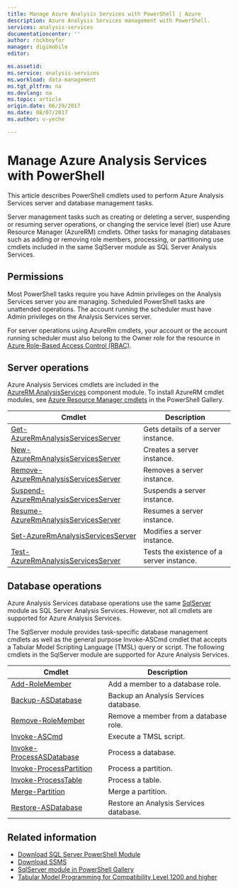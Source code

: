 ```yaml
---
title: Manage Azure Analysis Services with PowerShell | Azure
description: Azure Analysis Services management with PowerShell.
services: analysis-services
documentationcenter: ''
author: rockboyfor
manager: digimobile
editor: 

ms.assetid: 
ms.service: analysis-services
ms.workload: data-management
ms.tgt_pltfrm: na
ms.devlang: na
ms.topic: article
origin.date: 06/29/2017
ms.date: 08/07/2017
ms.author: v-yeche

---
```


# Manage Azure Analysis Services with PowerShell

This article describes PowerShell cmdlets used to perform Azure Analysis Services server and database management tasks. 

Server management tasks such as creating or deleting a server, suspending or resuming server operations, or changing the service level (tier) use Azure Resource Manager (AzureRM) cmdlets. Other tasks for managing databases such as adding or removing role members, processing, or partitioning use cmdlets included in the same SqlServer module as SQL Server Analysis Services.

## Permissions
Most PowerShell tasks require you have Admin privileges on the Analysis Services server you are managing. Scheduled PowerShell tasks are unattended operations. The account running the scheduler must have Admin privileges on the Analysis Services server. 

For server operations using AzureRm cmdlets, your account or the account running scheduler must also belong to the Owner role for the resource in [Azure Role-Based Access Control (RBAC)](../active-directory/role-based-access-control-what-is.md). 

## Server operations 
Azure Analysis Services cmdlets are included in the [AzureRM.AnalysisServices](https://www.powershellgallery.com/packages/AzureRM.AnalysisServices) component module. To install AzureRM cmdlet modules, see [Azure Resource Manager cmdlets](https://docs.microsoft.com/powershell/azure/overview) in the PowerShell Gallery.

|Cmdlet|Description| 
|------------|-----------------| 
|[Get-AzureRmAnalysisServicesServer](https://docs.microsoft.com/powershell/module/azurerm.analysisservices/get-azurermanalysisservicesserver)|Gets details of a server instance.|  
|[New-AzureRmAnalysisServicesServer](https://docs.microsoft.com/powershell/module/azurerm.analysisservices/new-azurermanalysisservicesserver)|Creates a server instance.|
|[Remove-AzureRmAnalysisServicesServer](https://docs.microsoft.com/powershell/module/azurerm.analysisservices/remove-azurermanalysisservicesserver)|Removes a server instance.|  
|[Suspend-AzureRmAnalysisServicesServer](https://docs.microsoft.com/powershell/module/azurerm.analysisservices/suspend-azurermanalysisservicesserver)|Suspends a server instance.| 
|[Resume-AzureRmAnalysisServicesServer](https://docs.microsoft.com/powershell/module/azurerm.analysisservices/resume-azurermanalysisservicesserver)|Resumes a server instance.|  
|[Set-AzureRmAnalysisServicesServer](https://docs.microsoft.com/powershell/module/azurerm.analysisservices/set-azurermanalysisservicesserver)|Modifies a server instance.|   
|[Test-AzureRmAnalysisServicesServer](https://docs.microsoft.com/powershell/module/azurerm.analysisservices/test-azurermanalysisservicesserver)|Tests the existence of a server  instance.| 

## Database operations

Azure Analysis Services database operations use the same [SqlServer](https://www.powershellgallery.com/packages/SqlServer) module as SQL Server Analysis Services. However, not all cmdlets are supported for Azure Analysis Services. 

The SqlServer module provides task-specific database management cmdlets as well as the general purpose Invoke-ASCmd cmdlet that accepts a Tabular Model Scripting Language (TMSL) query or script. The following cmdlets in the SqlServer module are supported for Azure Analysis Services.

|Cmdlet|Description|
|------------|-----------------| 
|[Add-RoleMember](https://msdn.microsoft.com/library/hh510167.aspx)|Add a member to a database role.| 
|[Backup-ASDatabase](https://docs.microsoft.com/sql/analysis-services/powershell/backup-asdatabase-cmdlet)|Backup an Analysis Services database.|  
|[Remove-RoleMember](https://msdn.microsoft.com/library/hh510173.aspx)|Remove a member from a database role.|   
|[Invoke-ASCmd](https://msdn.microsoft.com/library/hh479579.aspx)|Execute a TMSL script.|
|[Invoke-ProcessASDatabase](https://msdn.microsoft.com/library/mt651773.aspx)|Process a database.|  
|[Invoke-ProcessPartition](https://msdn.microsoft.com/library/hh510164.aspx)|Process a partition.| 
|[Invoke-ProcessTable](https://msdn.microsoft.com/library/mt651774.aspx)|Process a table.|  
|[Merge-Partition](https://msdn.microsoft.com/library/hh479576.aspx)|Merge a partition.|  
|[Restore-ASDatabase](https://docs.microsoft.com/sql/analysis-services/powershell/restore-asdatabase-cmdlet)|Restore an Analysis Services database.| 

## Related information

* [Download SQL Server PowerShell Module](https://docs.microsoft.com/sql/ssms/download-sql-server-ps-module)   
* [Download SSMS](https://docs.microsoft.com/sql/ssms/download-sql-server-management-studio-ssms)   
* [SqlServer module in PowerShell Gallery](https://www.powershellgallery.com/packages/SqlServer)    
* [Tabular Model Programming for Compatibility Level 1200 and higher](https://msdn.microsoft.com/library/mt712541.aspx)

<!--Update_Description: new articles on manage analysis serices with powershell-->
